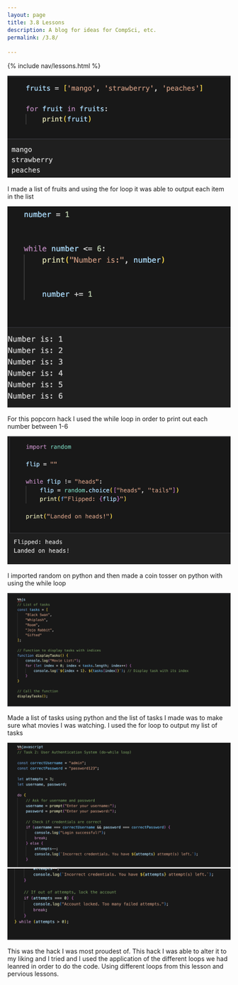 ```yaml
---
layout: page
title: 3.8 Lessons
description: A blog for ideas for CompSci, etc.
permalink: /3.8/

---
```


{% include nav/lessons.html %}



![alt text](image-39.png)

 I made a list of fruits and using the for loop it was able to output each item in the list

![alt text](image-40.png)

 For this popcorn hack I used the while loop in order to print out each number between 1-6

![alt text](image-41.png)
 
 I imported random on python and then made a coin tosser on python with using the while loop 

![alt text](image-42.png)

 Made a list of tasks using python and the list of tasks I made was to make sure what movies I was watching. I used the for loop to output my list of tasks 

![alt text](image-43.png)
![alt text](image-44.png)

 This was the hack I was most proudest of. This hack I was able to alter it to my liking and  I tried and I used the application of the different loops we had leanred in order to do the code. Using different loops from this lesson and pervious lessons. 


